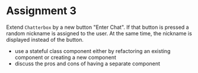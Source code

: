 # Assignment 3
Extend `Chatterbox` by a new button "Enter Chat". If that button is pressed a random nickname is assigned to the user. At the same time, the nickname is displayed instead of the button.

- use a stateful class component either by refactoring an existing component or creating a new component
- discuss the pros and cons of having a separate component
